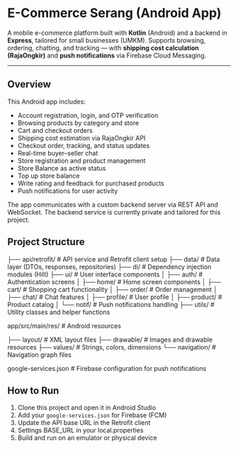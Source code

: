 # E-Commerce Serang (Android App)

A mobile e-commerce platform built with **Kotlin** (Android) and a backend in **Express**, tailored for small businesses (UMKM). Supports browsing, ordering, chatting, and tracking — with **shipping cost calculation (RajaOngkir)** and **push notifications** via Firebase Cloud Messaging.

---

## Overview

This Android app includes:

- Account registration, login, and OTP verification
- Browsing products by category and store
- Cart and checkout orders
- Shipping cost estimation via RajaOngkir API
- Checkout order, tracking, and status updates
- Real-time buyer–seller chat
- Store registration and product management
- Store Balance as active status
- Top up store balance
- Write rating and feedback for purchased products
- Push notifications for user activity

The app communicates with a custom backend server via REST API and WebSocket. The backend service is currently private and tailored for this project.


## Project Structure
├── api/retrofit/                          # API service and Retrofit client setup
├── data/                                  # Data layer (DTOs, responses, repositories)
├── di/                                    # Dependency injection modules (Hilt)
├── ui/                                    # User interface components
│   ├── auth/                              # Authentication screens
│   ├── home/                              # Home screen components
│   ├── cart/                              # Shopping cart functionality
│   ├── order/                             # Order management
│   ├── chat/                              # Chat features
│   ├── profile/                           # User profile
│   ├── product/                           # Product catalog
│   └── notif/                             # Push notifications handling
├── utils/                                 # Utility classes and helper functions

app/src/main/res/                          # Android resources

├── layout/                                # XML layout files
├── drawable/                              # Images and drawable resources
├── values/                                # Strings, colors, dimensions
└── navigation/                            # Navigation graph files

google-services.json                       # Firebase configuration for push notifications

## How to Run

1. Clone this project and open it in Android Studio
2. Add your `google-services.json` for Firebase (FCM)
3. Update the API base URL in the Retrofit client
5. Settings BASE_URL in your local.properties
4. Build and run on an emulator or physical device


